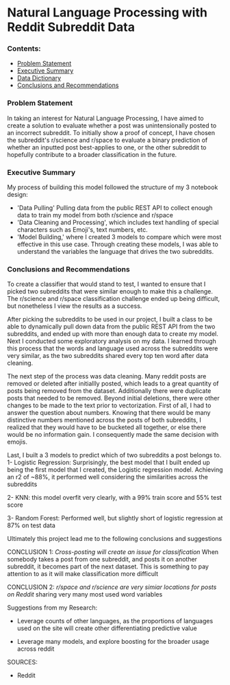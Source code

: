 # Natural Language Processing with Reddit Subreddit Data

### Contents:
- [Problem Statement](#Problem-Statement)
- [Executive Summary](#Executive-Summary)
- [Data Dictionary](#Data-Dictionary)
- [Conclusions and Recommendations](#Conclusions-and-Recommendations)

### Problem Statement 

In taking an interest for Natural Language Processing, I have aimed to create a solution to evaluate whether a post was unintensionally posted to an incorrect subreddit. To initially show a proof of concept, I have chosen the subreddit's r/science and r/space to evaluate a binary prediction of whether an inputted post best-applies to one, or the other subreddit to hopefully contribute to a broader classification in the future.

### Executive Summary
My process of building this model followed the structure of my 3 notebook design:
- 'Data Pulling' Pulling data from the public REST API to collect enough data to train my model from both r/science and r/space
- 'Data Cleaning and Processing', which includes text handling of special characters such as Emoji's, text numbers, etc.
- 'Model Building,' where I created 3 models to compare which were most effective in this use case.
Through creating these models, I was able to understand the variables the language that drives the two subreddits. 

### Conclusions and Recommendations
To create a classifier that would stand to test, I wanted to ensure that I picked two subreddits that were similar enough to make this a challenge. The r/science and r/space classification challenge ended up being difficult, but nonetheless I view the results as a success.

After picking the subreddits to be used in our project, I built a class to be able to dynamically pull down data from the public REST API from the two subreddits, and ended up with more than enough data to create my model. Next I conducted some exploratory analysis on my data. I learned through this process that the words and language used across the subreddits were very similar, as the two subreddits shared every top ten word after data cleaning.    

The next step of the process was data cleaning. Many reddit posts are removed or deleted after initiallly posted, which leads to a great quantity of posts being removed from the dataset. Additionally there were duplicate posts that needed to be removed. Beyond initial deletions, there were other changes to be made to the text prior to vectorization. First of all, I had to answer the question about numbers. Knowing that there would be many distinctive numbers mentioned across the posts of both subreddits, I realized that they would have to be bucketed all together, or else there would be no information gain. I consequently made the same decision with emojis.

Last, I built a 3 models to predict which of two subreddits a post belongs to. 
1- Logistic Regression: Surprisingly, the best model that I built ended up being the first model that I created, the Logistic regression model. Achieving an r2 of ~88%, it performed well considering the similarities across the subreddits

2- KNN: this model overfit very clearly, with a 99% train score and 55% test score

3- Random Forest: Performed well, but slightly short of logistic regression at 87% on test data

Ultimately this project lead me to the following conclusions and suggestions

CONCLUSION 1: *Cross-posting will create an issue for classification*
When somebody takes a post from one subreddit, and posts it on another subreddit, it becomes part of the next dataset. This is something to pay attention to as it will make classification more difficult

CONCLUSION 2: *r/space and r/science are very simiar locations for posts on Reddit* 
sharing very many most used word variables

Suggestions from my Research:
- Leverage counts of other languages, as the proportions of languages used on the site will create other differentiating predictive value

- Leverage many models, and explore boosting for the broader usage across reddit

SOURCES:
- Reddit


[data]: https://git.generalassemb.ly/dsir-1031/project_1/wiki/Data
[deliverables]: https://git.generalassemb.ly/dsir-1031/project_1/wiki/Deliverables
[rubric]: https://git.generalassemb.ly/dsir-1031/project_1/wiki/Rubric
[presentation]: https://git.generalassemb.ly/dsir-1031/project_1/wiki/Presentation
[ps]: https://git.generalassemb.ly/dsir-1031/project_1/wiki/Problem-Statement
[background]: https://git.generalassemb.ly/dsir-1031/project_1/wiki/SAT-ACT-background

